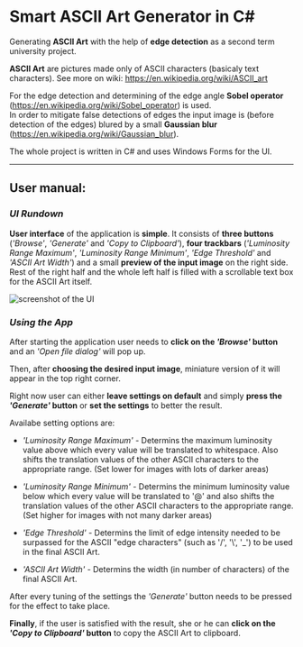 # Smart __ASCII Art Generator__ in C#

Generating __ASCII Art__ with the help of **edge detection** as a second term university project.

**ASCII Art** are pictures made only of ASCII characters (basicaly text characters). See more on wiki: https://en.wikipedia.org/wiki/ASCII_art

For the edge detection and determining of the edge angle **Sobel operator** (https://en.wikipedia.org/wiki/Sobel_operator) is used.  
In order to mitigate false detections of edges the input image is (before detection of the edges) blured by a small **Gaussian blur** (https://en.wikipedia.org/wiki/Gaussian_blur).

The whole project is written in C# and uses Windows Forms for the UI.

----------------------------------------------------------------

## **User manual:**

### *UI Rundown*
__User interface__ of the application is __simple__. It consists of **three buttons** (*'Browse'*, *'Generate'* and *'Copy to Clipboard'*), **four trackbars** (*'Luminosity Range Maximum'*, *'Luminosity Range Minimum'*, *'Edge Threshold'* and *'ASCII Art Width'*) and a small **preview of the input image** on the right side. Rest of the right half and the whole left half is filled with a scrollable text box for the ASCII Art itself.

![screenshot of the UI](https://user-images.githubusercontent.com/32305565/187505065-8dd0922c-22c5-4679-8d0f-0daac7f97d0d.png)

### *Using the App*

After starting the application user needs to **click on the *'Browse'* button** and an *'Open file dialog'* will pop up. 

Then, after **choosing the desired input image**, miniature version of it will appear in the top right corner.

Right now user can either **leave settings on default** and simply **press the *'Generate'* button** or **set the settings** to better the result.

Availabe setting options are:

- *'Luminosity Range Maximum'* - Determins the maximum luminosity value above which every value will be translated to whitespace. Also shifts the translation values of the other ASCII characters to the appropriate range. (Set lower for images with lots of darker areas)

- *'Luminosity Range Minimum'* - Determins the minimum luminosity value below which every value will be translated to '@' and also shifts the translation values of the other ASCII characters to the appropriate range. (Set higher for images with not many darker areas)

- *'Edge Threshold'* - Determins the limit of edge intensity needed to be surpassed for the ASCII "edge characters" (such as '/', '\\', '_') to be used in the final ASCII Art.

- *'ASCII Art Width'* - Determins the width (in number of characters) of the final ASCII Art.

After every tuning of the settings the *'Generate'* button needs to be pressed for the effect to take place.

**Finally**, if the user is satisfied with the result, she or he can **click on the *'Copy to Clipboard'* button** to copy the ASCII Art to clipboard.








